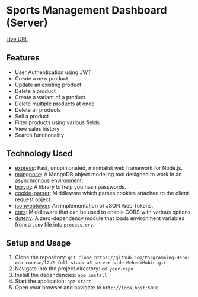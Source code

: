 # Sports Management Dashboard (Server)

[Live URL](https://level2-assignment-5.vercel.app/)

## Features

- User Authentication using JWT
- Create a new product
- Update an existing product
- Delete a product
- Create a variant of a product
- Delete multiple products at once
- Delete all products
- Sell a product
- Filter products using various fields
- View sales history
- Search functionality

## Technology Used

- [express](https://www.npmjs.com/package/express): Fast, unopinionated, minimalist web framework for Node.js.
- [mongoose](https://www.npmjs.com/package/mongoose): A MongoDB object modeling tool designed to work in an asynchronous environment.
- [bcrypt](https://www.npmjs.com/package/bcrypt): A library to help you hash passwords.
- [cookie-parser](https://www.npmjs.com/package/cookie-parser): Middleware which parses cookies attached to the client request object.
- [jsonwebtoken](https://www.npmjs.com/package/jsonwebtoken): An implementation of JSON Web Tokens.
- [cors](https://www.npmjs.com/package/cors): Middleware that can be used to enable CORS with various options.
- [dotenv](https://www.npmjs.com/package/dotenv): A zero-dependency module that loads environment variables from a `.env` file into `process.env`.

## Setup and Usage

1. Clone the repository: `git clone https://github.com/Porgramming-Hero-web-course/l2b2-full-stack-a5-server-side-MehediMubin.git`
2. Navigate into the project directory: `cd your-repo`
3. Install the dependencies: `npm install`
4. Start the application: `npm start`
5. Open your browser and navigate to `http://localhost:5000`

